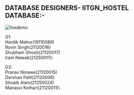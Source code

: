 DATABASE DESIGNERS- IITGN_HOSTEL DATABASE:-
------------------------------------------
![foxdemo](https://github.com/foxdemo/foxdemo.github.io/blob/master/assets/images/avatar.png)

G1:\
Hardik Mahur(19110086)\
Rovin Singh(21120016)\
Shubham Ghosh(21120017)\
Iram Nawab(21250011)\

G2:\
Pranav Ninawe(21120015)\
Darshan Patil(21120006)\
Shoaib Alam(21250024)\
Manasvi Kothari(21120011)\
